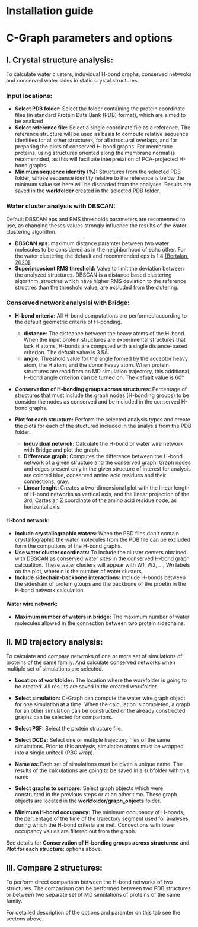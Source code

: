 # Installation guide

# C-Graph parameters and options
## I. Crystal structure analysis:
To calculate water clusters, induvidual H-bond graphs, conserved netwroks and conserved water sides in static crystal structures.

### Input locations:
* **Select PDB folder:** Select the folder containing the protein coordinate files (in standard Protein Data Bank (PDB) format), which are aimed to be analized
* **Select reference file:** Select a single coordinate file as a reference. The reference structure will be used as basis to compute relative sequence identities for all other structures, for all structural overlaps, and for preparing the plots of conserved H-bond graphs. For membrane proteins, using structures oriented along the membrane normal is recomennded, as this will facilitate interpretation of PCA-projected H-bond graphs.
* **Minimum sequence identity (%):** Structures from the selected PDB folder, whose sequence identity relative to the reference is below the minimum value set here will be discarded from the analyses.
Results are saved in the __workfolder__ created in the selected PDB folder.

### Water cluster analysis with DBSCAN:
Default DBSCAN eps and RMS thresholds parameters are recomenned to use, as changing theses values strongly influence the results of the water clustering algorithm.
* **DBSCAN eps:** maximum distance paramter between two water molecules to be considered as in the neighborhood of eahc other. For the water clustering the default and recommended eps is 1.4 [[Bertalan, 2020]](https://www.sciencedirect.com/science/article/pii/S1047847720302070).
* **Superimposiont RMS threshold:** Value to limit the deviation between the analyzed structures. DBSCAN is a distance based clustering algorithm, structres which have higher RMS deviation to the reference structres than the threshold value, are excluded from the clutering.

### Conserved network analysisi with Bridge:
* **H-bond criteria:** All H-bond computations are performed according to the default geometric criteria of H-bonding.
  * __distance__: The distcance between the heavy atoms of the H-bond. When the input protein structures are experimental structures that lack H atoms, H-bonds are computed with a single distance-based criterion. The defualt value is 3.5Å.
  * __angle__: Threshold value for the angle formed by the acceptor heavy atom, the H atom, and the donor heavy atom. When protein structures are read from an MD simulation trajectory, this additional H-bond angle criterion can be turned on. The defualt value is 60°.

* **Conservation of H-bonding groups across structures:** Percentage of structures that must include the graph nodes (H-bonding groups) to be consider the nodes as conserved and be included in the conserved H-bond graphs.
* **Plot for each structure:** Perform the selected analysis types and create the plots for each of the stuctured included in the analysis from the PDB folder.
  * **Induvidual netwrok:** Calculate the H-bond or water wire network with Bridge and plot the graph.
  * **Difference graph:** Computes the difference between the H-bond network of a given structure and the conserved graph. Graph nodes and edges present only in the given structure of interest for analysis are colored blue, conserved amino acid residues and their connections, gray.
  * **Linear lenght:** Creates a two-dimensional plot with the linear length of H-bond networks as vertical axis, and the linear projection of the 3rd, Cartesian Z coordinate of the amino acid residue node, as horizontal axis.


#### H-bond network:
* **Include crystallographic waters:** When the PBD files don't contain crystallographic the water molecules from the PDB file can be excluded form the computions of the H-bond graphs.
* **Use water cluster coordinats:** To include the cluster centers obtained with DBSCAN as conserved water sites in the conserved H-bond graph calcualtion. These water clusters will appear with W1, W2, …, Wn labels on the plot,  where n is the number of water clusters.
* **Include sidechain-backbone interactions:** Include H-bonds between the sideshain of protein gtoups and the  backbone of the proetin in the H-bond network calculation.

#### Water wire network:
* **Maximum number of waters in bridge:** The maximum number of water molecules allowed in the connection between two protein sidechains.

## II. MD trajectory analysis:
To calculate and compare netwroks of one or more set of simulations of proteins of the same family. And calculate conserved networks when multiple set of simulations are selected.
* **Location of workfolder:** The location where the workfolder is going to be created. All results are saved in the created workfolder.

* **Select simulation:** C-Graph can compute the water wire graph object for one simulation at a time. When the calculation is completed, a graph for an other simulation can be constructed or the already constructed graphs can be selected for comparions.
 * **Select PSF:** Select the protein structure file.
 * **Select DCDs:** Select one or multiple trajectory files of the same simulations. Prior to this analysis, simulation atoms must be wrapped into a single unitcell (PBC wrap).
 * **Name as:** Each set of simulations must be given a unique name. The results of the calculations are going to be saved in a subfolder with this name

* **Select graphs to compare:** Select graph objects which were constructed in the previous steps or at an other time. These graph objects are located in the __workfolder/graph_objects__ folder.

* **Minimum H-bond occupancy:** The minimum occupancy of H-bonds, the percentage of the time of the trajectory segment used for analyses, during which the H-bond criteria are met. Concections with lower occupancy values are filtered out from the graph. 


See details for **Conservation of H-bonding groups across structures:** and **Plot for each structure:** options above.

## III. Compare 2 structures:
To perform direct comparison between the H-bond networks of two structures. The comparison can be performed between two PDB structures or between two separate set of MD simulations of proteins of the same family.

For detailed description of the options and paramter on this tab see the sectons above.

